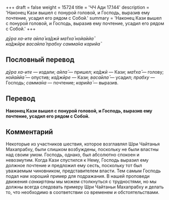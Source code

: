 +++
draft = false
weight = 15724
title = 'ЧЧ Ади 17.144'
description = 'Наконец Кази вышел с понурой головой, и Господь, выразив ему почтение, усадил его рядом с Собой.'
summary = 'Наконец Кази вышел с понурой головой, и Господь, выразив ему почтение, усадил его рядом с Собой.'
+++

_дӯра ха-ите а̄ила̄ ка̄джӣ ма̄тха̄ нойа̄ийа̄  
ка̄джӣре васа̄ила̄ прабху самма̄на карийа̄_

## Пословный перевод

_дӯра_ _ха_\-_ите_ — издали; _а̄ила̄_ — пришел; _ка̄джӣ_ — Кази; _ма̄тха̄_ — голову; _нойа̄ийа̄_ — опустив; _ка̄джӣре_ — Кази; _васа̄ила̄_ — усадил; _прабху_ — Господь; _самма̄на_ — почтение; _карийа̄_ — выразив.

## Перевод

**Наконец Кази вышел с понурой головой, и Господь, выразив ему почтение, усадил его рядом с Собой.**

## Комментарий

Некоторые из участников шествия, которое возглавлял Шри Чайтанья Махапрабху, были слишком возбуждены, поскольку не были властны над своим умом. Господь, однако, был абсолютно спокоен и невозмутим. Когда Кази спустился к Нему, Господь выразил ему должное почтение и предложил ему сесть, поскольку тот был уважаемым чиновником, представителем власти. Тем самым Господь подал нам хороший пример для подражания. В нашей проповеди движения _санкиртаны_ мы можем столкнуться с трудностями, но мы должны всегда следовать примеру Шри Чайтаньи Махапрабху и делать то, что необходимо в соответствии со временем и обстоятельствами.
